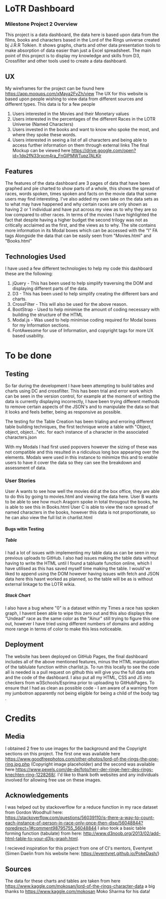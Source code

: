 # LoTR Dashboard
### Milestone Project 2 Overview
This project is a data dashboard, the data here is based upon data from the films, books and characters 
based in the Lord of the Rings universe created bj J.R.R Tolkien. It shows graphs, charts and other data presentation tools
to make absorption of data easier than just a Excel spreadsheet. The main point of this project is to display my knowledge and skills from
D3, Crossfilter and other tools used to create a data dashboard.


## UX
My wireframes for the project can be found here https://app.moqups.com/xMaya2FvZh/view
The UX for this website is based upon people wishing to view data from different sources and different types. This data is for a few people
1. Users interested in the Movies and their Monetary values
2. Users interested in the percentages of the different Races in the LOTR Universe (Named Characters)
3. Users invested in the books and want to know who spoke the most, and where they spoke these words.
4. Users interested in seeing a list of all characters and being able to access further information on them through external links
The final Mockup can be viewed here https://drive.google.com/open?id=1dp2fN33rxcm4ra_FnGlPMWTupz7ALKlr

## Features
The features of the data dashboard are 3 pages of data that have been graphed and pie charted to show parts of a whole, this shows the spread of races, words spoken, times spoken and facts on the movie data that some users may find interesting.
I've also added my own take on the data sets as to what may have happened and why certain races are only shown as having 2 or 1 individual and have put across my view as to why they are so low compared to other races.
In terms of the movies I have highlighted the fact that despite having a higher budget the second trilogy was not as critically acclaimed as the first, and the views as to why.
The site contains more information in its Modal boxes which can be accessed with the "I" FA tags Alongside the data that can be easily seen from "Movies.html" and "Books.html"
## Technologies Used
I have used a few different technologies to help my code this dashboard these are the following:
1. jQuery - This has been used to help simplify traversing the DOM and displaying different parts of the data.
2. D3 - This has been used to help simplify creating the different bars and charts.
3. CrossFilter - This will also be used for the above reason.
4. BootStrap - Used to help minimise the amount of coding necessary with building the structure of the HTML
5. Modal.js - Was used to help minimise coding required for Modal boxes for my Information sections.
6. FontAwesome for use of Information, and copyright tags for more UX based usability.


# To be done
## Testing
So far during the development I have been attempting to build tables and charts using DC and crossfilter. This has been trial and error work which can be seen in the version control, for example
at the moment of writing the data is currently displaying incorrectly, I have been trying different methods to remove certain aspects of the JSON's and to manipulate the data so that it looks 
and feels better, being as responsive as possible. 

The testing for the Table Creation has been trialing and erroring different table building techniques, the first technique wrote a table with "Object, object, object..."etc. for each instance of a character
in the associated characters.json

With my Modals I had first used popovers however the sizing of these was not compatible and this resulted in a ridiculous long box appearing over the elements. Modals were used in this instance to minimize this 
and to enable users to have it cover the data so they can see the breakdown and assessment of data.

### User Stories
User A wants to see how well the movies did at the box office, they are able to do this by going to movies.html and viewing the data here.
User B wants to be able to see how much Aragorn spoke in total througout the books, he is able to see this in Books.html
User C is able to view the race spread of named characters in the books, however this data is not proportionate, so he can also view the full list in charlist.html
#### Bugs witin Testing
##### Table
I had a lot of issues with implementing my table data as can be seen in my previous uploads to GitHub. I also had issues making the table data without having to write the HTML until I found a tabluate function online, which I have utilised as this has saved
myself time making the table.  I would've liked to append using the DOM however having issues with fetch and JSON data here this hasnt worked as planned, so the table will be as is without external linkage to the LOTR wikia.
##### Stack Chart
I also have a bug where "0" is a dataset within my Times a race has spoken graph, I havent been able to wipe this zero out and this also
displays the "Undead" race as the same color as the "Ainur" still trying to figure this one out, however I have tried using different numbers of domains and adding more range in terms of color to make this less noticeable.




## Deployment
The website has been deployed on GitHub Pages, the final dashboard includes all of the above mentioned features, minus the HTML manipulation of the tablulate function within charlist.js. To run this locally to see the code 
all is needed is a pull request on github this will give you the full data sets and the code of the dashboard.
I also put all my HTML, CSS and JS into checkers from w3Schools/Esprima prior to uploading to GitHubPages. To ensure that I had as clean as possible code - I am aware of a warning from my jumbotron apparently not being eligible for being a child of the body tag   .


# Credits
## Media
I obtained 2 free to use images for the background and the Copyright sections on this project. The first one was available here https://www.goodfreephotos.com/other-photos/lord-of-the-rings-the-one-ring.jpg.php (Copyright image placeholder)
and the second was available here https://www.pexels.com/de-de/foto/herr-der-ringe-herr-des-rings-knechten-ring-1228268/. I'd like to thank both websites and any individuals involved for allowing free use on these images.

## Acknowledgements 
I was helped out by stackoverflow for a reduce function in my race dataset from Gordon Woodhull here: https://stackoverflow.com/questions/56039110/is-there-a-way-to-count-each-instance-of-person-in-race-only-once-then-disp/56048844?noredirect=1#comment98795755_56048844
I also took a basic table forming function (tabulate) from here: http://www.d3noob.org/2013/02/add-html-table-to-your-d3js-graph.html.

I recieved inspiration for this project from one of CI's mentors, Eventyret (Simen Daelin from his website here: https://eventyret.github.io/PokeDash/)
## Sources
The data for these charts and tables are taken from here https://www.kaggle.com/mokosan/lord-of-the-rings-character-data a big thanks to https://www.kaggle.com/mokosan Moko Sharma for his data!
